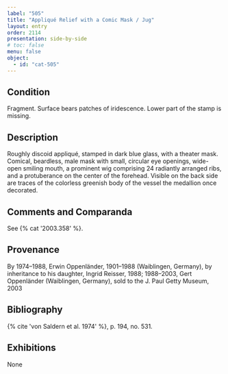 ```yaml
---
label: "505"
title: "Appliqué Relief with a Comic Mask / Jug"
layout: entry
order: 2114
presentation: side-by-side
# toc: false
menu: false
object:
  - id: "cat-505"
---
```


## Condition

Fragment. Surface bears patches of iridescence. Lower part of the stamp is missing.

## Description

Roughly discoid appliqué, stamped in dark blue glass, with a theater mask. Comical, beardless, male mask with small, circular eye openings, wide-open smiling mouth, a prominent wig comprising 24 radiantly arranged ribs, and a protuberance on the center of the forehead. Visible on the back side are traces of the colorless greenish body of the vessel the medallion once decorated.

## Comments and Comparanda

See {% cat '2003.358' %}.

## Provenance

By 1974–1988, Erwin Oppenländer, 1901–1988 (Waiblingen, Germany), by inheritance to his daughter, Ingrid Reisser, 1988; 1988–2003, Gert Oppenländer (Waiblingen, Germany), sold to the J. Paul Getty Museum, 2003

## Bibliography

{% cite 'von Saldern et al. 1974' %}, p. 194, no. 531.

## Exhibitions

None